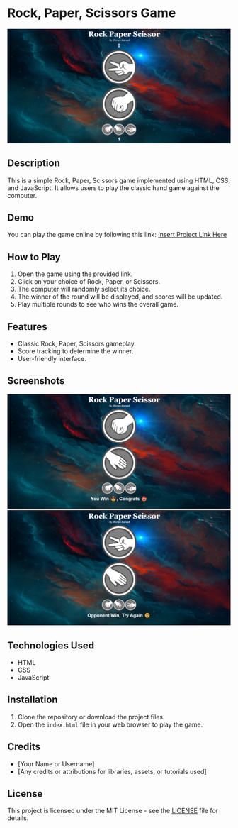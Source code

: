 # Rock, Paper, Scissors Game

![alt text](https://github.com/CodeWithShivram/Rock-Paper-Scissor-Game/blob/main/sample2.png)

## Description

This is a simple Rock, Paper, Scissors game implemented using HTML, CSS, and JavaScript. It allows users to play the classic hand game against the computer.

## Demo

You can play the game online by following this link: [Insert Project Link Here](insert_project_link_here)

## How to Play

1. Open the game using the provided link.
2. Click on your choice of Rock, Paper, or Scissors.
3. The computer will randomly select its choice.
4. The winner of the round will be displayed, and scores will be updated.
5. Play multiple rounds to see who wins the overall game.

## Features

- Classic Rock, Paper, Scissors gameplay.
- Score tracking to determine the winner.
- User-friendly interface.

## Screenshots

![alt text](https://github.com/CodeWithShivram/Rock-Paper-Scissor-Game/blob/main/sample1.png)
![alt text](https://github.com/CodeWithShivram/Rock-Paper-Scissor-Game/blob/main/sample3.png)


## Technologies Used

- HTML
- CSS
- JavaScript

## Installation

1. Clone the repository or download the project files.
2. Open the `index.html` file in your web browser to play the game.

## Credits

- [Your Name or Username]
- [Any credits or attributions for libraries, assets, or tutorials used]

## License

This project is licensed under the MIT License - see the [LICENSE](https://github.com/CodeWithShivram/Rock-Paper-Scissor-Game/blob/main/LICENSELICENSE) file for details.


